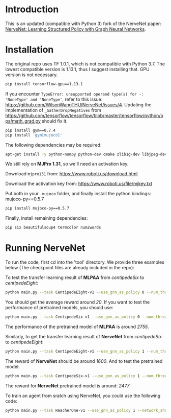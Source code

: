 # Introduction
This is an updated (compatible with Python 3) fork of the NerveNet paper: [NerveNet: Learning Structured Policy with Graph Neural Networks](http://www.cs.toronto.edu/~tingwuwang/nervenet.html).

# Installation

The original repo uses TF 1.0.1, which is not compatible with Python 3.7. The lowest compatible version is 1.13.1, thus I suggest installing that. GPU version is not necessary.
```bash
pip install tensorflow-gpu==1.13.1
```
If you encounter `TypeError: unsupported operand type(s) for -: 'NoneType' and 'NoneType'`, refer to this issue: https://github.com/WilsonWangTHU/NerveNet/issues/4. Updating the implementation of `_GatherDropNegatives` from https://github.com/tensorflow/tensorflow/blob/master/tensorflow/python/ops/math_grad.py should fix it.
```bash
pip install gym==0.7.4
pip install 'gym[mujoco]'
```
The following dependencies may be required:
```bash
apt-get install -y python-numpy python-dev cmake zlib1g-dev libjpeg-dev xvfb libav-tools xorg-dev python-opengl libboost-all-dev libsdl2-dev swig
```
We still rely on **MJPro 1.31**, so we'll need an activation key.

Download `mjpro131` from: https://www.roboti.us/download.html

Download the activation key from: https://www.roboti.us/file/mjkey.txt

Put both in your `.mujoco` folder, and finally install the python bindings: mujoco-py==0.5.7
```bash
pip install mujoco-py==0.5.7
```
Finally, install remaining dependencies:
```bash
pip six beautifulsoup4 termcolor num2words
```
# Running NerveNet
To run the code, first cd into the 'tool' directory.
We provide three examples below (The checkpoint files are already included in the repo):

To test the transfer learning result of **MLPAA** from *centipedeSix* to *centipedeEight*:
```bash
python main.py --task CentipedeEight-v1 --use_gnn_as_policy 0 --num_threads 4 --ckpt_name ../checkpoint/centipede/fc/6 --mlp_raw_transfer 1 --transfer_env CentipedeSix2CentipedeEight  --test 100
```
You should get the average reward around *20*. If you want to test the performance of pretrained models, you should use:
```bash
python main.py --task CentipedeSix-v1 --use_gnn_as_policy 0 --num_threads 4 --ckpt_name ../checkpoint/centipede/fc/6 --mlp_raw_transfer 1  --test 100
```
The performance of the pretrained model of **MLPAA** is around *2755*.

Similarly, to get the transfer learning result of **NerveNet** from *centipedeSix* to *centipedeEight*:
```bash
python main.py --task CentipedeEight-v1 --use_gnn_as_policy 1 --num_threads 4 --gnn_embedding_option noninput_shared --root_connection_option nN,Rn,uE --gnn_node_option nG,nB --ckpt_name ../checkpoint/centipede/gnn/6 --transfer_env CentipedeSix2CentipedeEight --test 100
```
The reward of **NerveNet** should be around *1600*. And to test the pretrained model:
```bash
python main.py --task CentipedeSix-v1 --use_gnn_as_policy 1 --num_threads 4 --gnn_embedding_option noninput_shared --root_connection_option nN,Rn,uE --gnn_node_option nG,nB --ckpt_name ../checkpoint/centipede/gnn/6 --test 100
```
The reward for **NerveNet** pretrained model is around: *2477*

To train an agent from sratch using NerveNet, you could use the following code:
```bash
python main.py --task ReacherOne-v1 --use_gnn_as_policy 1 --network_shape 64,64 --lr 0.0003 --num_threads 4 --lr_schedule adaptive --max_timesteps 1000000 --use_gnn_as_value 0 --gnn_embedding_option noninput_shared --root_connection_option nN,Rn,uE --gnn_node_option nG,nB
```
